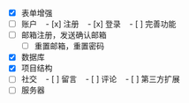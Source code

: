 - [x] 表单增强
- [ ] 账户
    - [x] 注册
    - [x] 登录
    - [ ] 完善功能
- [ ] 邮箱注册，发送确认邮箱
    - [ ] 重置邮箱，重置密码
- [x] 数据库
- [x] 项目结构
- [ ] 社交
    - [ ] 留言
    - [ ] 评论
    - [ ] 第三方扩展
- [ ] 服务器
